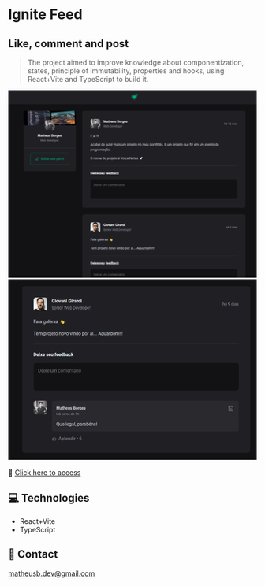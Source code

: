 # Ignite Feed

## Like, comment and post

> The project aimed to improve knowledge about componentization, states, principle of immutability, properties and hooks, using React+Vite and TypeScript to build it.

![preview_1](./.github/preview_1.png)
![preview_2](./.github/preview_2.png)

🔗 [Click here to access](https://matheusborgesdev.github.io/Voice-Notes/)

## 💻 Technologies

- React+Vite
- TypeScript

## 📧 Contact

matheusb.dev@gmail.com
